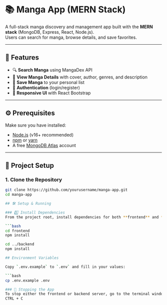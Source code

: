 # 📚 Manga App (MERN Stack)

A full-stack manga discovery and management app built with the **MERN stack** (MongoDB, Express, React, Node.js).  
Users can search for manga, browse details, and save favorites.  

---

## 🚀 Features
- 🔍 **Search Manga** using MangaDex API  
- 📖 **View Manga Details** with cover, author, genres, and description  
- 💾 **Save Manga** to your personal list  
- 🔑 **Authentication** (login/register)  
- 📱 **Responsive UI** with React Bootstrap  

---

## ⚙️ Prerequisites
Make sure you have installed:
- [Node.js](https://nodejs.org/) (v16+ recommended)  
- [npm](https://www.npmjs.com/) or [yarn](https://yarnpkg.com/)  
- A free [MongoDB Atlas](https://www.mongodb.com/cloud/atlas) account  

---

## 📂 Project Setup

### 1. Clone the Repository
```bash
git clone https://github.com/yourusername/manga-app.git
cd manga-app

## 🛠️ Setup & Running

### 1️⃣ Install Dependencies
From the project root, install dependencies for both **frontend** and **backend**:

```bash
cd frontend
npm install

cd ../backend
npm install

## Environment Variables

Copy `.env.example` to `.env` and fill in your values:

```bash
cp .env.example .env

### 🛑 Stopping the App
To stop either the frontend or backend server, go to the terminal window where it’s running and press:
CTRL + C
